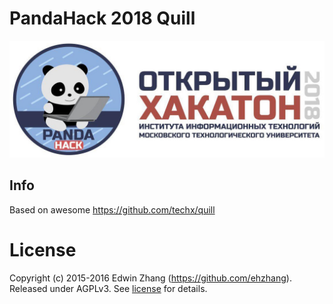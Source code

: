 # PandaHack 2018 Quill

![PandaHack 2018 Full Logo](https://raw.githubusercontent.com/mirea-pandahack/pandahack2018-quill/master/docs/images/full-logo.jpg)

## Info

Based on awesome https://github.com/techx/quill 

# License
Copyright (c) 2015-2016 Edwin Zhang (https://github.com/ehzhang). Released under AGPLv3. See [license](./LICENSE.txt) for details.
